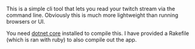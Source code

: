 This is a simple cli tool that lets you read your twitch stream via the command line. Obviously this is much more lightweight than running browsers or UI.

You need [dotnet core](https://dot.net) installed to compile this. I have provided a Rakefile (which is ran with ruby) to also compile out the app.
